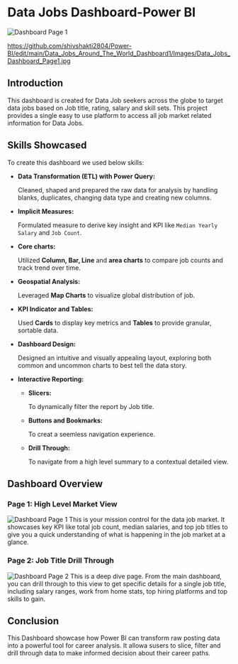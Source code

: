 # Data Jobs Dashboard-Power BI
![Dashboard Page 1](/Data_Jobs_Around_The_World_Dashboard/Images/Data_Jobs_Dashboard_Page1.jpg)

https://github.com/shivshakti2804/Power-BI/edit/main/Data_Jobs_Around_The_World_Dashboard1/Images/Data_Jobs_Dashboard_Page1.jpg

## Introduction
This dashboard is created for Data Job seekers across the globe to target data jobs based on Job title, rating, salary and skill sets. This project provides a single easy to use platform to access all job market related information for Data Jobs.

## Skills Showcased
To  create this dashboard we used below skills:
- **Data Transformation (ETL) with Power Query:**

    Cleaned, shaped and prepared the raw data for analysis by handling blanks, duplicates, changing data type and creating new columns.
- **Implicit Measures:**

    Formulated measure to derive key insight and KPI like `Median Yearly Salary` and `Job Count`.
- **Core charts:**

    Utilized **Column, Bar, Line** and **area charts** to compare job counts and track trend over time.
- **Geospatial Analysis:**
    
    Leveraged **Map Charts** to visualize global distribution of job.
- **KPI Indicator and Tables:**
    
    Used **Cards** to display key metrics and **Tables** to provide granular, sortable data.
- **Dashboard Design:**

    Designed an intuitive and visually appealing layout, exploring both common and uncommon charts to best tell the data story.
- **Interactive Reporting:**
    - **Slicers:** 
    
        To dynamically filter the report by Job title.
    - **Buttons and Bookmarks:** 
    
        To creat a seemless navigation experience.
    - **Drill Through:** 
    
        To navigate from a high level summary to a contextual detailed view.

## Dashboard Overview

### Page 1: High Level Market View
![Dashboard Page 1](/Data_Jobs_Around_The_World_Dashboard/Images/Data_Jobs_Dashboard_Page1.jpg)
This is your mission control for the data job market. It showcases key KPI like total job count, median salaries, and top job titles to give you a quick understanding of what is happening in the job market at a glance.

### Page 2: Job Title Drill Through
![Dashboard Page 2](/Data_Jobs_Around_The_World_Dashboard/Images/Data_Jobs_Dashboard_Page2.jpg)
This is a deep dive page. From the main dashboard, you can drill through to this view to get specific details for a single job title, including salary ranges, work from home stats, top hiring platforms and top skills to gain.

## Conclusion
This Dashboard showcase how Power BI can transform raw posting data into a powerful tool for career analysis. It allowa susers to slice, filter and drill through data to make informed decision about their career paths.

